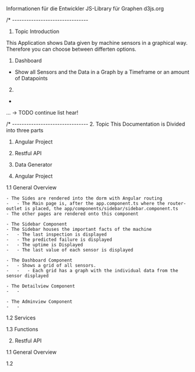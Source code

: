 Informationen für die Entwickler
JS-Library für Graphen d3js.org

/* --------------------------------
1. Topic Introduction


This Application shows Data given by machine sensors in a graphical way.
Therefore you can choose between differten options.

1. Dashboard
 - Show all Sensors and the Data in a Graph by a Timeframe or an amount of Datapoints
2.
 - 
 ... -> TODO continue list hear!

/* --------------------------------
2. Topic
This Documentation is Divided into three parts

1. Angular Project
2. Restful API
3. Data Generator


1. Angular Project

1.1 General Overview

    - The Sides are rendered into the dorm with Angular routing
    -   - The Main page is, after the app.component.ts where the router-outlet is placed, the app/components/sidebar/sidebar.component.ts
    - The other pages are rendered onto this component
    
    - The Sidebar Component
    - The Sidebar houses the important facts of the machine
    -   - The last inspection is displayed
    -   - The predicted failure is displayed
    -   - The uptime is Displayed
    -   - The last value of each sensor is displayed

    - The Dashboard Component
    -   - Shows a grid of all sensors.
    -   -   - Each grid has a graph with the individual data from the sensor displayed

    - The Detailview Component  
    -   -

    - The Adminview Component
    -   -

1.2 Services

1.3 Functions

2. Restful API

1.1 General Overview

1.2 